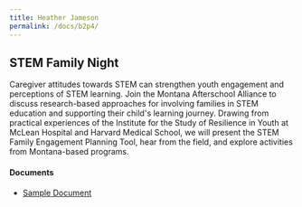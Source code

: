 ```yaml
---
title: Heather Jameson
permalink: /docs/b2p4/
---
```


## STEM Family Night

Caregiver attitudes towards STEM can strengthen youth engagement and perceptions of STEM learning. Join the Montana Afterschool Alliance to discuss research-based approaches for involving families in STEM education and supporting their child's learning journey. Drawing from practical experiences of the Institute for the Study of Resilience in Youth at McLean Hospital and Harvard Medical School, we will present the STEM Family Engagement Planning Tool, hear from the field, and explore activities from Montana-based programs.

#### Documents
 - [Sample Document](../monday/breakout2/documents/b1p1d1.pdf)
